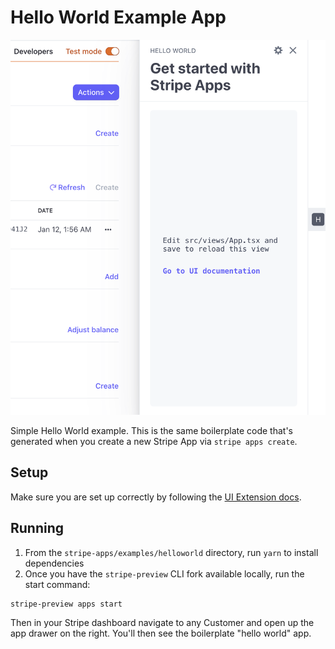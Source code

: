 # Hello World Example App

![Screenshot](./screenshot.png)

Simple Hello World example. This is the same boilerplate code that's generated when you create a new Stripe App via `stripe apps create`.

## Setup

Make sure you are set up correctly by following the [UI Extension docs](https://stripe.com/docs/stripe-apps).

## Running

1. From the `stripe-apps/examples/helloworld` directory, run `yarn` to install dependencies
2. Once you have the `stripe-preview` CLI fork available locally, run the start command:

```
stripe-preview apps start
```

Then in your Stripe dashboard navigate to any Customer and open up the app drawer on the right. You'll then see the boilerplate "hello world" app.
